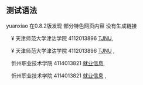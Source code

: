 测试语法
--------

yuanxiao 在0.8.2版发现 部分特色网页内容 没有生成链接


　¥ 天津师范大学<a title='已停办，网站403：jgxy.tjnu.edu.cn' >津沽学院</a> 4112013896 [TJNU](https://www.tjnu.edu.cn/xysz/zyxy.htm),

　¥ 天津师范大学<a title='已停办，网站403：jgxy.tjnu.edu.cn' >津沽学院</a> 4112013896 [TJNU](https://www.tjnu.edu.cn/xysz/zyxy.htm) ,


　<a title='忻 xīn，疑似网址：www.xzvtc.org.cn'>忻州职业技术学院</a> 4114013821  [就业信息](http://xzvtc.bysjy.com.cn/),

　<a title='忻 xīn，疑似网址：www.xzvtc.org.cn'>忻州职业技术学院</a> 4114013821  [就业信息](http://xzvtc.bysjy.com.cn/) ,

